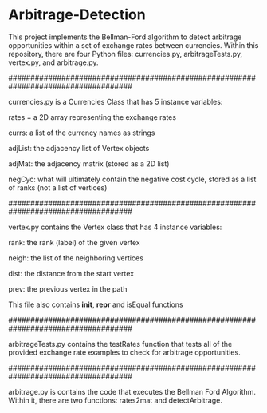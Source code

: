 # Arbitrage-Detection

This project implements the Bellman-Ford algorithm to detect arbitrage opportunities within a set of exchange rates between currencies. Within this repository, there are four Python files: currencies.py, arbitrageTests.py, vertex.py, and arbitrage.py.

####################################################################################

currencies.py is a Currencies Class that has 5 instance variables: 

rates = a 2D array representing the exchange rates

currs: a list of the currency names as strings

adjList: the adjacency list of Vertex objects

adjMat: the adjacency matrix (stored as a 2D list)

negCyc: what will ultimately contain the negative cost cycle, stored as a list of ranks (not a list of vertices)

####################################################################################

vertex.py contains the Vertex class that has 4 instance variables:

rank: the rank (label) of the given vertex

neigh: the list of the neighboring vertices

dist: the distance from the start vertex

prev: the previous vertex in the path

This file also contains __init__, __repr__ and isEqual functions

####################################################################################

arbitrageTests.py contains the testRates function that tests all of the provided exchange rate examples to check for arbitrage opportunities.

####################################################################################

arbitrage.py is contains the code that executes the Bellman Ford Algorithm. Within it, there are two functions: rates2mat and detectArbitrage.


